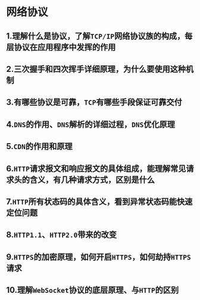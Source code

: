 # 网络协议

## 1.理解什么是协议，了解`TCP/IP`网络协议族的构成，每层协议在应用程序中发挥的作用

## 2.三次握手和四次挥手详细原理，为什么要使用这种机制

## 3.有哪些协议是可靠，`TCP`有哪些手段保证可靠交付

## 4.`DNS`的作用、`DNS`解析的详细过程，`DNS`优化原理

## 5.`CDN`的作用和原理

## 6.`HTTP`请求报文和响应报文的具体组成，能理解常见请求头的含义，有几种请求方式，区别是什么

## 7.`HTTP`所有状态码的具体含义，看到异常状态码能快速定位问题

## 8.`HTTP1.1`、`HTTP2.0`带来的改变

## 9.`HTTPS`的加密原理，如何开启`HTTPS`，如何劫持`HTTPS`请求

## 10.理解`WebSocket`协议的底层原理、与`HTTP`的区别

